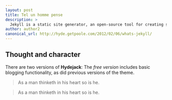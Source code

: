 ```yaml
---
layout: post
title: Tel un homme pense
description: >
  Jekyll is a static site generator, an open-source tool for creating simple yet powerful websites of all shapes and sizes.
author: author2
canonical_url: http://hyde.getpoole.com/2012/02/06/whats-jekyll/
---
```


## Thought and character
There are two versions of **Hydejack**: The *free version* includes basic blogging functionality,
as did previous versions of the theme.

> As a man thinketh in his heart so is he.


> As a man thinketh in his heart so is he.
